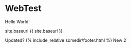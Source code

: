 # WebTest
Hello World!

site.baseurl
{{ site.baseurl }}

Updated?
{% include_relative somedir/footer.html %}
New 2
